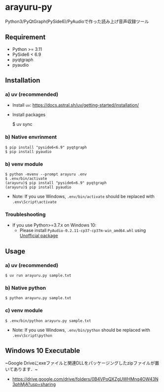 # arayuru-py
Python3/PyQtGraph(PySide6)/PyAudioで作った読み上げ音声収録ツール

## Requirement

   - Python >= 3.11
   - PySide6 < 6.9
   - pyqtgraph
   - pyaudio

## Installation

### a) uv (recommended)

- Install `uv`: https://docs.astral.sh/uv/getting-started/installation/
- Install packages

    $ uv sync

### b) Native envrinment

    $ pip install "pyside6<6.9" pyqtgraph
    $ pip install pyaudio

### b) venv module

    $ python -mvenv --prompt arayuru .env
    $ .env/bin/activate
    (arayuru)$ pip install "pyside6<6.9" pyqtgraph
    (arayuru)$ pip install pyaudio

- Note: If you use Windows, `.env/bin/activate` should be replaced with `.env\Script\activate`

### Troubleshooting

- If you use Python>=3.7.x on Windows 10:
  - Please install `PyAudio-0.2.11-cp37-cp37m-win_amd64.whl` using [Unofficial package](https://www.lfd.uci.edu/~gohlke/pythonlibs/#pyaudio)

## Usage

### a) uv (recommended)

    $ uv run arayuru.py sample.txt

### b) Native python

    $ python arayuru.py sample.txt

### c) venv module

    $ .env/bin/python arayuru.py sample.txt

- Note: If you use Windows, `.env/bin/python` should be replaced with `.env\Script\python`

## Windows 10 Executable

~Google Driveにexeファイルと関連DLLをパッケージングしたzipファイルが置いてあります．~
  - https://drive.google.com/drive/folders/0B4VPoQXZgUWHMng4OW43N3phMjA?usp=sharing
